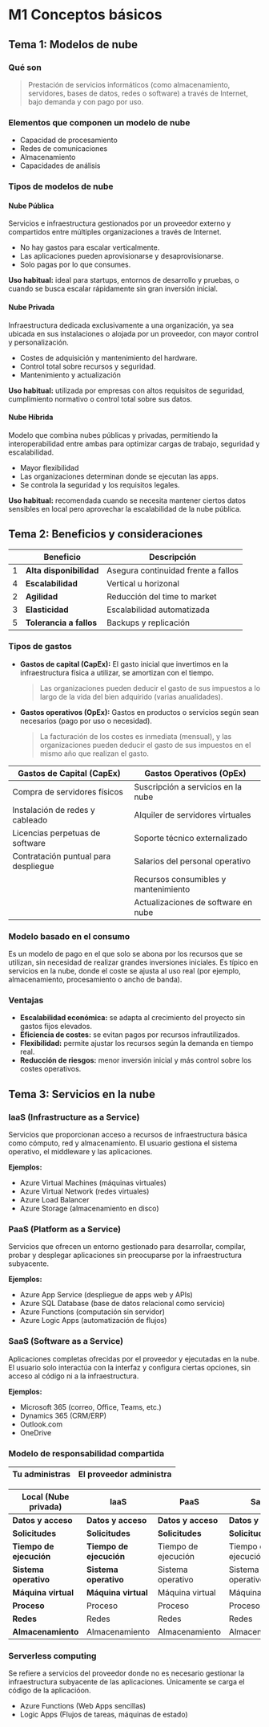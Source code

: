 # M1 Conceptos básicos

## Tema 1: Modelos de nube

### Qué son

> Prestación de servicios informáticos (como almacenamiento, servidores, bases de datos, redes o software) a través de Internet, bajo demanda y con pago por uso.

### Elementos que componen un modelo de nube

- Capacidad de procesamiento
- Redes de comunicaciones
- Almacenamiento
- Capacidades de análisis

### Tipos de modelos de nube

#### Nube Pública

Servicios e infraestructura gestionados por un proveedor externo y compartidos entre múltiples organizaciones a través de Internet.

- No hay gastos para escalar verticalmente.
- Las aplicaciones pueden aprovisionarse y desaprovisionarse.
- Solo pagas por lo que consumes.

**Uso habitual:** ideal para startups, entornos de desarrollo y pruebas, o cuando se busca escalar rápidamente sin gran inversión inicial.

#### Nube Privada

Infraestructura dedicada exclusivamente a una organización, ya sea ubicada en sus instalaciones o alojada por un proveedor, con mayor control y personalización.

- Costes de adquisición y mantenimiento del hardware.
- Control total sobre recursos y seguridad.
- Mantenimiento y actualización

**Uso habitual:** utilizada por empresas con altos requisitos de seguridad, cumplimiento normativo o control total sobre sus datos.

#### Nube Híbrida

Modelo que combina nubes públicas y privadas, permitiendo la interoperabilidad entre ambas para optimizar cargas de trabajo, seguridad y escalabilidad.

- Mayor flexibilidad
- Las organizaciones determinan donde se ejecutan las apps.
- Se controla la seguridad y los requisitos legales.

**Uso habitual:** recomendada cuando se necesita mantener ciertos datos sensibles en local pero aprovechar la escalabilidad de la nube pública.

## Tema 2: Beneficios y consideraciones

|     | Beneficio               | Descripción                         |
| --- | ----------------------- | ----------------------------------- |
| 1   | **Alta disponibilidad** | Asegura continuidad frente a fallos |
| 4   | **Escalabilidad**       | Vertical u horizonal                |
| 2   | **Agilidad**            | Reducción del time to market        |
| 3   | **Elasticidad**         | Escalabilidad automatizada          |
| 5   | **Tolerancia a fallos** | Backups y replicación               |

### Tipos de gastos

- **Gastos de capital (CapEx):** El gasto inicial que invertimos en la infraestructura física a utilizar, se amortizan con el tiempo.

    > Las organizaciones pueden deducir el gasto de sus impuestos a lo largo de la vida del bien adquirido (varias anualidades).

- **Gastos operativos (OpEx):** Gastos en productos o servicios según sean necesarios (pago por uso o necesidad).

    > La facturación de los costes es inmediata (mensual), y las organizaciones pueden deducir el gasto de sus impuestos en el mismo año que realizan el gasto.

| Gastos de Capital (CapEx)            | Gastos Operativos (OpEx)             |
| ------------------------------------ | ------------------------------------ |
| Compra de servidores físicos         | Suscripción a servicios en la nube   |
| Instalación de redes y cableado      | Alquiler de servidores virtuales     |
| Licencias perpetuas de software      | Soporte técnico externalizado        |
| Contratación puntual para despliegue | Salarios del personal operativo      |
|                                      | Recursos consumibles y mantenimiento |
|                                      | Actualizaciones de software en nube  |

### Modelo basado en el consumo

Es un modelo de pago en el que solo se abona por los recursos que se utilizan, sin necesidad de realizar grandes inversiones iniciales. Es típico en servicios en la nube, donde el coste se ajusta al uso real (por ejemplo, almacenamiento, procesamiento o ancho de banda).

### Ventajas

- **Escalabilidad económica:** se adapta al crecimiento del proyecto sin gastos fijos elevados.
- **Eficiencia de costes:** se evitan pagos por recursos infrautilizados.
- **Flexibilidad:** permite ajustar los recursos según la demanda en tiempo real.
- **Reducción de riesgos:** menor inversión inicial y más control sobre los costes operativos.

## Tema 3: Servicios en la nube

### IaaS (Infrastructure as a Service)

Servicios que proporcionan acceso a recursos de infraestructura básica como cómputo, red y almacenamiento. El usuario gestiona el sistema operativo, el middleware y las aplicaciones.

**Ejemplos:**

- Azure Virtual Machines (máquinas virtuales)
- Azure Virtual Network (redes virtuales)
- Azure Load Balancer
- Azure Storage (almacenamiento en disco)

### PaaS (Platform as a Service)

Servicios que ofrecen un entorno gestionado para desarrollar, compilar, probar y desplegar aplicaciones sin preocuparse por la infraestructura subyacente.

**Ejemplos:**

- Azure App Service (despliegue de apps web y APIs)
- Azure SQL Database (base de datos relacional como servicio)
- Azure Functions (computación sin servidor)
- Azure Logic Apps (automatización de flujos)

### SaaS (Software as a Service)

Aplicaciones completas ofrecidas por el proveedor y ejecutadas en la nube. El usuario solo interactúa con la interfaz y configura ciertas opciones, sin acceso al código ni a la infraestructura.

**Ejemplos:**

- Microsoft 365 (correo, Office, Teams, etc.)
- Dynamics 365 (CRM/ERP)
- Outlook.com
- OneDrive

### Modelo de responsabilidad compartida

| **Tu administras** | El proveedor administra |
| ------------------ | ----------------------- |

| Local (Nube privada)    | IaaS                    | PaaS                | SaaS                |
| ----------------------- | ----------------------- | ------------------- | ------------------- |
| **Datos y acceso**      | **Datos y acceso**      | **Datos y acceso**  | **Datos y acceso**  |
| **Solicitudes**         | **Solicitudes**         | **Solicitudes**     | **Solicitudes**     |
| **Tiempo de ejecución** | **Tiempo de ejecución** | Tiempo de ejecución | Tiempo de ejecución |
| **Sistema operativo**   | **Sistema operativo**   | Sistema operativo   | Sistema operativo   |
| **Máquina virtual**     | **Máquina virtual**     | Máquina virtual     | Máquina virtual     |
| **Proceso**             | Proceso                 | Proceso             | Proceso             |
| **Redes**               | Redes                   | Redes               | Redes               |
| **Almacenamiento**      | Almacenamiento          | Almacenamiento      | Almacenamiento      |

### Serverless computing

Se refiere a servicios del proveedor donde no es necesario gestionar la infraestructura subyacente de las aplicaciones. Únicamente se carga el código de la aplicacióon.

- Azure Functions (Web Apps sencillas)
- Logic Apps (Flujos de tareas, máquinas de estado)
